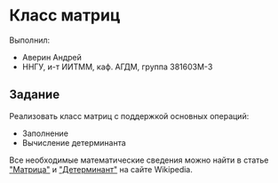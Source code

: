 # Класс матриц

Выполнил:

 - Аверин Андрей
 - ННГУ, и-т ИИТММ, каф. АГДМ, группа 381603М-3

## Задание

Реализовать класс матриц с поддержкой основных операций:

 - Заполнение
 - Вычисление детерминанта

Все необходимые математические сведения можно найти в статье
["Матрица"][matrix] и ["Детерминант"][determinant] на сайте Wikipedia.

<!-- LINKS -->

[matrix]: https://ru.wikipedia.org/wiki/Матрица_(математика)
[determinant]: https://ru.wikipedia.org/wiki/Определитель